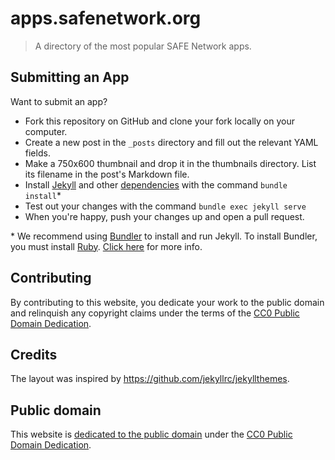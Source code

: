 # apps.safenetwork.org

> A directory of the most popular SAFE Network apps.

## Submitting an App

Want to submit an app?

- Fork this repository on GitHub and clone your fork locally on your computer.
- Create a new post in the `_posts` directory and fill out the relevant YAML fields.
- Make a 750x600 thumbnail and drop it in the thumbnails directory. List its filename in the post's Markdown file.
- Install [Jekyll](http://jekyllrb.com/) and other [dependencies](https://pages.github.com/versions/) with the command `bundle install`*
- Test out your changes with the command `bundle exec jekyll serve`
- When you're happy, push your changes up and open a pull request.

\* We recommend using [Bundler](http://bundler.io/) to install and run Jekyll. To install Bundler, you must install [Ruby](https://www.ruby-lang.org/en/). [Click here](https://help.github.com/articles/setting-up-your-github-pages-site-locally-with-jekyll/#requirements) for more info.

## Contributing

By contributing to this website, you dedicate your work to the public domain and relinquish any copyright claims under the terms of the [CC0 Public Domain Dedication](https://creativecommons.org/publicdomain/zero/1.0/).

## Credits

The layout was inspired by https://github.com/jekyllrc/jekyllthemes.

## Public domain

This website is [dedicated to the public domain](https://github.com/safenetwork/apps.safenetwork.org/blob/gh-pages/LICENSE.md) under the [CC0 Public Domain Dedication](https://creativecommons.org/publicdomain/zero/1.0/).
